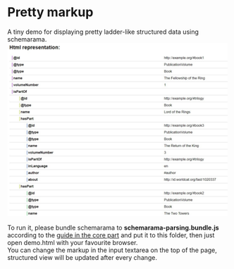 # Pretty markup
A tiny demo for displaying pretty ladder-like structured data using schemarama. <br />
<img src="/pretty-markup/assets/preview.jpg?raw=true" alt="drawing" width="500"/>

To run it, please bundle schemarama to **schemarama-parsing.bundle.js** according to the [guide in the core part](https://github.com/google/schemarama/tree/main/core) 
and put it to this folder, then just 
open demo.html with your favourite browser.<br/>
You can change the markup in the input textarea on the top of the page,
structured view will be updated after every change. 